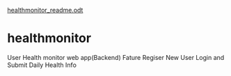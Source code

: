 [healthmonitor_readme.odt](https://github.com/anamul94/healthmonitor/files/9911542/healthmonitor_readme.odt)
# healthmonitor
User Health monitor web app(Backend)
Fature
Regiser New User
Login and Submit Daily Health Info
